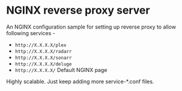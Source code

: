 # NGINX reverse proxy server

An NGINX configuration sample for setting up reverse proxy to allow following services - 
- `http://X.X.X.X/plex`
- `http://X.X.X.X/radarr`
- `http://X.X.X.X/sonarr`
- `http://X.X.X.X/deluge`
- `http://X.X.X.X/` Default NGINX page

Highly scalable. Just keep adding more service-*.conf files.